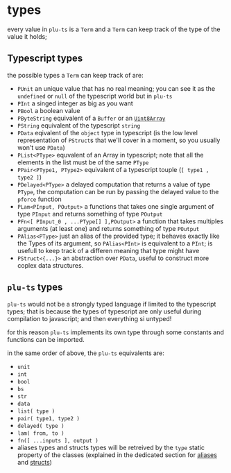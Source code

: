 # types

every value in `plu-ts` is a `Term` and a `Term` can keep track of the type of the value it holds;

## Typescript types

the possible types a `Term` can keep track of are:

- `PUnit` an unique value that has no real meaning; you can see it as the `undefined` or `null` of the typescript world but in `plu-ts`
- `PInt` a singed integer as big as you want
- `PBool` a boolean value
- `PByteString` equivalent of a `Buffer` or an [`Uint8Array`](https://developer.mozilla.org/en-US/docs/Web/JavaScript/Reference/Global_Objects/Uint8Array)
- `PString` equivalent of the typescript `string`
- `PData` eqivalent of the `object` type in typescript (is the low level representation of `PStruct`s that we'll cover in a moment, so you usually won't use `PData`)
- `PList<PType>` equvalent of an Array in typescript; note that all the elements in the list must be of the same `PType`
- `PPair<PType1, PType2>` equivalent of a typescript touple (`[ type1 , type2 ]`)
- `PDelayed<PType>` a delayed computation that returns a value of type `PType`, the computation can be run by passing the delayed value to the `pforce` function
- `PLam<PInput, POutput>` a functions that takes one single argument of type `PInput` and returns something of type `POutput`
- `PFn<[ PInput_0 , ...PType[] ],POutput>` a function that takes multiples arguments (at least one) and returns something of type `POutput`
- `PAlias<PType>` just an alias of the provided type; it behaves exactly like the Types of its argument, so `PAlias<PInt>` is equivalent to a  `PInt`; is usefull to keep track of a differen meaning that type might have
- `PStruct<{...}>` an abstraction over `PData`, useful to construct more coplex data structures.

## `plu-ts` types

`plu-ts` would not be a strongly typed language if limited to the typescript types;
that is because the types of typescript are only useful during compilation to javascript; and then everything si untyped!

for this reason `plu-ts` implements its own type through some constants and functions can be imported.

in the same order of above, the `plu-ts` equivalents are:

- `unit`
- `int`
- `bool`
- `bs`
- `str`
- `data`
- `list( type )`
- `pair( type1, type2 )`
- `delayed( type )`
- `lam( from, to )`
- `fn([ ...inputs ], output )`
- aliases types and structs types will be retreived by the `type` static property of the classes (explained in the dedicated section for [aliases](./aliases.md) and [structs](./structs.md))
